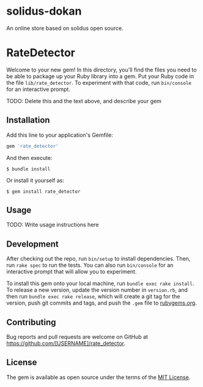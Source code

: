 # solidus-dokan
An online store based on solidus open source.


# RateDetector

Welcome to your new gem! In this directory, you'll find the files you need to be able to package up your Ruby library into a gem. Put your Ruby code in the file `lib/rate_detector`. To experiment with that code, run `bin/console` for an interactive prompt.

TODO: Delete this and the text above, and describe your gem

## Installation

Add this line to your application's Gemfile:

```ruby
gem 'rate_detector'
```

And then execute:

    $ bundle install

Or install it yourself as:

    $ gem install rate_detector

## Usage

TODO: Write usage instructions here

## Development

After checking out the repo, run `bin/setup` to install dependencies. Then, run `rake spec` to run the tests. You can also run `bin/console` for an interactive prompt that will allow you to experiment.

To install this gem onto your local machine, run `bundle exec rake install`. To release a new version, update the version number in `version.rb`, and then run `bundle exec rake release`, which will create a git tag for the version, push git commits and tags, and push the `.gem` file to [rubygems.org](https://rubygems.org).

## Contributing

Bug reports and pull requests are welcome on GitHub at https://github.com/[USERNAME]/rate_detector.


## License

The gem is available as open source under the terms of the [MIT License](https://opensource.org/licenses/MIT).

